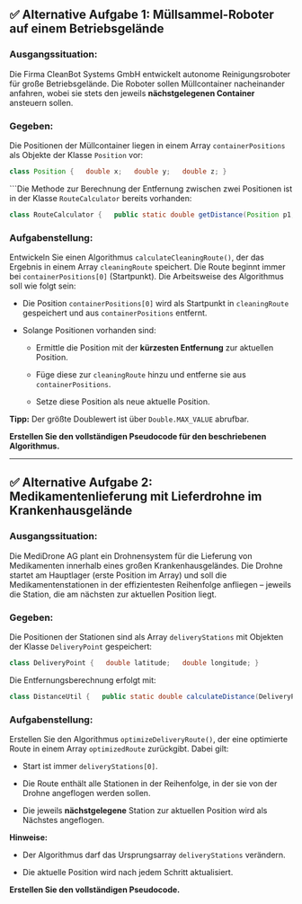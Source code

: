 ## ✅ **Alternative Aufgabe 1: Müllsammel-Roboter auf einem Betriebsgelände**

### **Ausgangssituation:**

Die Firma CleanBot Systems GmbH entwickelt autonome Reinigungsroboter für große Betriebsgelände. Die Roboter sollen Müllcontainer nacheinander anfahren, wobei sie stets den jeweils **nächstgelegenen Container** ansteuern sollen.

### **Gegeben:**

Die Positionen der Müllcontainer liegen in einem Array `containerPositions` als Objekte der Klasse `Position` vor:

``` java
class Position {   double x;   double y;   double z; }
```

```Die Methode zur Berechnung der Entfernung zwischen zwei Positionen ist in der Klasse `RouteCalculator` bereits vorhanden:

```java
class RouteCalculator {   public static double getDistance(Position p1, Position p2) }
```

### **Aufgabenstellung:**

Entwickeln Sie einen Algorithmus `calculateCleaningRoute()`, der das Ergebnis in einem Array `cleaningRoute` speichert. Die Route beginnt immer bei `containerPositions[0]` (Startpunkt). Die Arbeitsweise des Algorithmus soll wie folgt sein:

- Die Position `containerPositions[0]` wird als Startpunkt in `cleaningRoute` gespeichert und aus `containerPositions` entfernt.
    
- Solange Positionen vorhanden sind:
    
    - Ermittle die Position mit der **kürzesten Entfernung** zur aktuellen Position.
        
    - Füge diese zur `cleaningRoute` hinzu und entferne sie aus `containerPositions`.
        
    - Setze diese Position als neue aktuelle Position.
        

**Tipp:** Der größte Doublewert ist über `Double.MAX_VALUE` abrufbar.

**Erstellen Sie den vollständigen Pseudocode für den beschriebenen Algorithmus.**

---

## ✅ **Alternative Aufgabe 2: Medikamentenlieferung mit Lieferdrohne im Krankenhausgelände**

### **Ausgangssituation:**

Die MediDrone AG plant ein Drohnensystem für die Lieferung von Medikamenten innerhalb eines großen Krankenhausgeländes. Die Drohne startet am Hauptlager (erste Position im Array) und soll die Medikamentenstationen in der effizientesten Reihenfolge anfliegen – jeweils die Station, die am nächsten zur aktuellen Position liegt.

### **Gegeben:**

Die Positionen der Stationen sind als Array `deliveryStations` mit Objekten der Klasse `DeliveryPoint` gespeichert:

```java
class DeliveryPoint {   double latitude;   double longitude; }
```

Die Entfernungsberechnung erfolgt mit:

``` java
class DistanceUtil {   public static double calculateDistance(DeliveryPoint a, DeliveryPoint b) }
```

### **Aufgabenstellung:**

Erstellen Sie den Algorithmus `optimizeDeliveryRoute()`, der eine optimierte Route in einem Array `optimizedRoute` zurückgibt. Dabei gilt:

- Start ist immer `deliveryStations[0]`.
    
- Die Route enthält alle Stationen in der Reihenfolge, in der sie von der Drohne angeflogen werden sollen.
    
- Die jeweils **nächstgelegene** Station zur aktuellen Position wird als Nächstes angeflogen.
    

**Hinweise:**

- Der Algorithmus darf das Ursprungsarray `deliveryStations` verändern.
    
- Die aktuelle Position wird nach jedem Schritt aktualisiert.
    

**Erstellen Sie den vollständigen Pseudocode.**